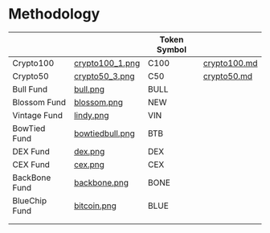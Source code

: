 # Methodology



<table data-view="cards"><thead><tr><th></th><th data-hidden data-card-cover data-type="files"></th><th data-hidden>Token Symbol</th><th data-hidden data-type="content-ref"></th></tr></thead><tbody><tr><td>Crypto100</td><td><a href="../../.gitbook/assets/crypto100_1.png">crypto100_1.png</a></td><td>C100</td><td><a href="crypto100.md">crypto100.md</a></td></tr><tr><td>Crypto50</td><td><a href="../../.gitbook/assets/crypto50_3.png">crypto50_3.png</a></td><td>C50</td><td><a href="crypto50.md">crypto50.md</a></td></tr><tr><td>Bull Fund</td><td><a href="../../.gitbook/assets/bull.png">bull.png</a></td><td>BULL</td><td></td></tr><tr><td>Blossom Fund</td><td><a href="../../.gitbook/assets/blossom.png">blossom.png</a></td><td>NEW</td><td></td></tr><tr><td>Vintage Fund </td><td><a href="../../.gitbook/assets/lindy.png">lindy.png</a></td><td>VIN</td><td></td></tr><tr><td>BowTied Fund</td><td><a href="../../.gitbook/assets/bowtiedbull.png">bowtiedbull.png</a></td><td>BTB</td><td></td></tr><tr><td>DEX Fund</td><td><a href="../../.gitbook/assets/dex.png">dex.png</a></td><td>DEX</td><td></td></tr><tr><td>CEX Fund</td><td><a href="../../.gitbook/assets/cex.png">cex.png</a></td><td>CEX</td><td></td></tr><tr><td>BackBone Fund</td><td><a href="../../.gitbook/assets/backbone.png">backbone.png</a></td><td>BONE</td><td></td></tr><tr><td>BlueChip Fund</td><td><a href="../../.gitbook/assets/bitcoin.png">bitcoin.png</a></td><td>BLUE</td><td></td></tr><tr><td></td><td></td><td></td><td></td></tr><tr><td></td><td></td><td></td><td></td></tr></tbody></table>


